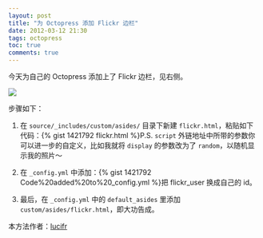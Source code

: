 ```yaml
---
layout: post
title: "为 Octopress 添加 Flickr 边栏"
date: 2012-03-12 21:30
tags: octopress
toc: true
comments: true
---
```


今天为自己的 Octopress 添加上了 Flickr 边栏，见右侧。

![](http://farm8.staticflickr.com/7061/6829895096_262b9ef4af.jpg)

步骤如下：

1.	在 `source/_includes/custom/asides/` 目录下新建 `flickr.html`，粘贴如下代码：{% gist 1421792 flickr.html %}P.S. `script` 外链地址中所带的参数你可以进一步的自定义，比如我就将 `display` 的参数改为了 `random`，以随机显示我的照片～

1.  在 `_config.yml` 中添加：{% gist 1421792 Code%20added%20to%20_config.yml %}把 flickr_user 换成自己的 id。

1.  最后，在 `_config.yml` 中的 `default_asides` 里添加 `custom/asides/flickr.html`，即大功告成。
	
本方法作者：[lucifr](http://lucifr.com/)
